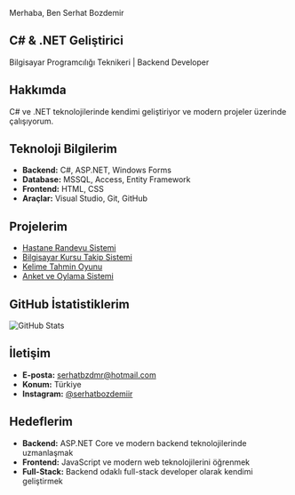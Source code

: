 Merhaba, Ben Serhat Bozdemir

##  C# & .NET Geliştirici
Bilgisayar Programcılığı Teknikeri | Backend Developer

##  Hakkımda
C# ve .NET teknolojilerinde kendimi geliştiriyor ve modern projeler üzerinde çalışıyorum.

## Teknoloji Bilgilerim
- **Backend:** C#, ASP.NET, Windows Forms
- **Database:** MSSQL, Access, Entity Framework
- **Frontend:** HTML, CSS
- **Araçlar:** Visual Studio, Git, GitHub

##  Projelerim
- [ Hastane Randevu Sistemi](https://github.com/serhatbozdemiir/Hastane-Randevu-Takip)
- [ Bilgisayar Kursu Takip Sistemi](https://github.com/serhatbozdemiir/Bilgisayar-Kursu-Takip-Sistemi)
- [ Kelime Tahmin Oyunu](https://github.com/serhatbozdemiir/Kelime-Tahmin-Oyunu)
- [ Anket ve Oylama Sistemi](https://github.com/serhatbozdemiir/Anket-Tanitim-ve-Oylama-Sistemi)

##  GitHub İstatistiklerim
![GitHub Stats](https://github-readme-stats.vercel.app/api?username=serhatbozdemiir&show_icons=true&theme=radical)

##  İletişim
- **E-posta:** serhatbzdmr@hotmail.com
- **Konum:** Türkiye
- **Instagram:** [@serhatbozdemiir](https://instagram.com/serhatbozdemiir)

##  Hedeflerim
- **Backend:** ASP.NET Core ve modern backend teknolojilerinde uzmanlaşmak
- **Frontend:** JavaScript ve modern web teknolojilerini öğrenmek
- **Full-Stack:** Backend odaklı full-stack developer olarak kendimi geliştirmek
